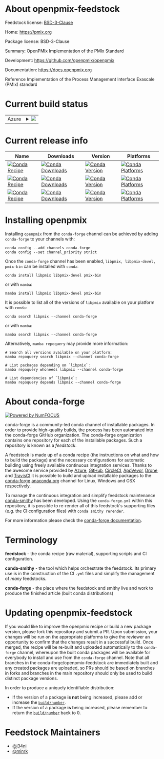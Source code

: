 About openpmix-feedstock
========================

Feedstock license: [BSD-3-Clause](https://github.com/conda-forge/openpmix-feedstock/blob/main/LICENSE.txt)

Home: https://pmix.org

Package license: BSD-3-Clause

Summary: OpenPMIx Implementation of the PMIx Standard

Development: https://github.com/openpmix/openpmix

Documentation: https://docs.openpmix.org

Reference Implementation of the Process Management Interface Exascale (PMIx) standard


Current build status
====================


<table>
    
  <tr>
    <td>Azure</td>
    <td>
      <details>
        <summary>
          <a href="https://dev.azure.com/conda-forge/feedstock-builds/_build/latest?definitionId=24333&branchName=main">
            <img src="https://dev.azure.com/conda-forge/feedstock-builds/_apis/build/status/openpmix-feedstock?branchName=main">
          </a>
        </summary>
        <table>
          <thead><tr><th>Variant</th><th>Status</th></tr></thead>
          <tbody><tr>
              <td>linux_64</td>
              <td>
                <a href="https://dev.azure.com/conda-forge/feedstock-builds/_build/latest?definitionId=24333&branchName=main">
                  <img src="https://dev.azure.com/conda-forge/feedstock-builds/_apis/build/status/openpmix-feedstock?branchName=main&jobName=linux&configuration=linux%20linux_64_" alt="variant">
                </a>
              </td>
            </tr><tr>
              <td>osx_64</td>
              <td>
                <a href="https://dev.azure.com/conda-forge/feedstock-builds/_build/latest?definitionId=24333&branchName=main">
                  <img src="https://dev.azure.com/conda-forge/feedstock-builds/_apis/build/status/openpmix-feedstock?branchName=main&jobName=osx&configuration=osx%20osx_64_" alt="variant">
                </a>
              </td>
            </tr>
          </tbody>
        </table>
      </details>
    </td>
  </tr>
</table>

Current release info
====================

| Name | Downloads | Version | Platforms |
| --- | --- | --- | --- |
| [![Conda Recipe](https://img.shields.io/badge/recipe-libpmix-green.svg)](https://anaconda.org/conda-forge/libpmix) | [![Conda Downloads](https://img.shields.io/conda/dn/conda-forge/libpmix.svg)](https://anaconda.org/conda-forge/libpmix) | [![Conda Version](https://img.shields.io/conda/vn/conda-forge/libpmix.svg)](https://anaconda.org/conda-forge/libpmix) | [![Conda Platforms](https://img.shields.io/conda/pn/conda-forge/libpmix.svg)](https://anaconda.org/conda-forge/libpmix) |
| [![Conda Recipe](https://img.shields.io/badge/recipe-libpmix--devel-green.svg)](https://anaconda.org/conda-forge/libpmix-devel) | [![Conda Downloads](https://img.shields.io/conda/dn/conda-forge/libpmix-devel.svg)](https://anaconda.org/conda-forge/libpmix-devel) | [![Conda Version](https://img.shields.io/conda/vn/conda-forge/libpmix-devel.svg)](https://anaconda.org/conda-forge/libpmix-devel) | [![Conda Platforms](https://img.shields.io/conda/pn/conda-forge/libpmix-devel.svg)](https://anaconda.org/conda-forge/libpmix-devel) |
| [![Conda Recipe](https://img.shields.io/badge/recipe-pmix--bin-green.svg)](https://anaconda.org/conda-forge/pmix-bin) | [![Conda Downloads](https://img.shields.io/conda/dn/conda-forge/pmix-bin.svg)](https://anaconda.org/conda-forge/pmix-bin) | [![Conda Version](https://img.shields.io/conda/vn/conda-forge/pmix-bin.svg)](https://anaconda.org/conda-forge/pmix-bin) | [![Conda Platforms](https://img.shields.io/conda/pn/conda-forge/pmix-bin.svg)](https://anaconda.org/conda-forge/pmix-bin) |

Installing openpmix
===================

Installing `openpmix` from the `conda-forge` channel can be achieved by adding `conda-forge` to your channels with:

```
conda config --add channels conda-forge
conda config --set channel_priority strict
```

Once the `conda-forge` channel has been enabled, `libpmix, libpmix-devel, pmix-bin` can be installed with `conda`:

```
conda install libpmix libpmix-devel pmix-bin
```

or with `mamba`:

```
mamba install libpmix libpmix-devel pmix-bin
```

It is possible to list all of the versions of `libpmix` available on your platform with `conda`:

```
conda search libpmix --channel conda-forge
```

or with `mamba`:

```
mamba search libpmix --channel conda-forge
```

Alternatively, `mamba repoquery` may provide more information:

```
# Search all versions available on your platform:
mamba repoquery search libpmix --channel conda-forge

# List packages depending on `libpmix`:
mamba repoquery whoneeds libpmix --channel conda-forge

# List dependencies of `libpmix`:
mamba repoquery depends libpmix --channel conda-forge
```


About conda-forge
=================

[![Powered by
NumFOCUS](https://img.shields.io/badge/powered%20by-NumFOCUS-orange.svg?style=flat&colorA=E1523D&colorB=007D8A)](https://numfocus.org)

conda-forge is a community-led conda channel of installable packages.
In order to provide high-quality builds, the process has been automated into the
conda-forge GitHub organization. The conda-forge organization contains one repository
for each of the installable packages. Such a repository is known as a *feedstock*.

A feedstock is made up of a conda recipe (the instructions on what and how to build
the package) and the necessary configurations for automatic building using freely
available continuous integration services. Thanks to the awesome service provided by
[Azure](https://azure.microsoft.com/en-us/services/devops/), [GitHub](https://github.com/),
[CircleCI](https://circleci.com/), [AppVeyor](https://www.appveyor.com/),
[Drone](https://cloud.drone.io/welcome), and [TravisCI](https://travis-ci.com/)
it is possible to build and upload installable packages to the
[conda-forge](https://anaconda.org/conda-forge) [anaconda.org](https://anaconda.org/)
channel for Linux, Windows and OSX respectively.

To manage the continuous integration and simplify feedstock maintenance
[conda-smithy](https://github.com/conda-forge/conda-smithy) has been developed.
Using the ``conda-forge.yml`` within this repository, it is possible to re-render all of
this feedstock's supporting files (e.g. the CI configuration files) with ``conda smithy rerender``.

For more information please check the [conda-forge documentation](https://conda-forge.org/docs/).

Terminology
===========

**feedstock** - the conda recipe (raw material), supporting scripts and CI configuration.

**conda-smithy** - the tool which helps orchestrate the feedstock.
                   Its primary use is in the construction of the CI ``.yml`` files
                   and simplify the management of *many* feedstocks.

**conda-forge** - the place where the feedstock and smithy live and work to
                  produce the finished article (built conda distributions)


Updating openpmix-feedstock
===========================

If you would like to improve the openpmix recipe or build a new
package version, please fork this repository and submit a PR. Upon submission,
your changes will be run on the appropriate platforms to give the reviewer an
opportunity to confirm that the changes result in a successful build. Once
merged, the recipe will be re-built and uploaded automatically to the
`conda-forge` channel, whereupon the built conda packages will be available for
everybody to install and use from the `conda-forge` channel.
Note that all branches in the conda-forge/openpmix-feedstock are
immediately built and any created packages are uploaded, so PRs should be based
on branches in forks and branches in the main repository should only be used to
build distinct package versions.

In order to produce a uniquely identifiable distribution:
 * If the version of a package **is not** being increased, please add or increase
   the [``build/number``](https://docs.conda.io/projects/conda-build/en/latest/resources/define-metadata.html#build-number-and-string).
 * If the version of a package **is** being increased, please remember to return
   the [``build/number``](https://docs.conda.io/projects/conda-build/en/latest/resources/define-metadata.html#build-number-and-string)
   back to 0.

Feedstock Maintainers
=====================

* [@j34ni](https://github.com/j34ni/)
* [@minrk](https://github.com/minrk/)


